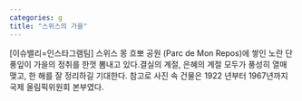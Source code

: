 ```yaml
---
categories: g
title: "스위스의 가을"
---
```

[이슈밸리=인스타그램팀] 스위스 몽 흐뽀 공원 (Parc de Mon Repos)에 쌓인 노란 단풍잎이 가을의 정취를 한껏 뽐내고 있다.결실의 계절, 은혜의 계절 모두가 풍성히 열매 맺고, 한 해를 잘 정리하길 기대한다. 참고로 사진 속 건물은 1922 년부터 1967년까지 국제 올림픽위원회 본부였다.